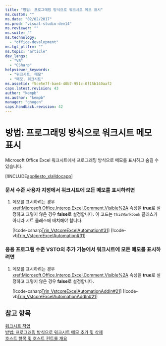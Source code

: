 ```yaml
---
title: "방법: 프로그래밍 방식으로 워크시트 메모 표시"
ms.custom: ""
ms.date: "02/02/2017"
ms.prod: "visual-studio-dev14"
ms.reviewer: ""
ms.suite: ""
ms.technology: 
  - "office-development"
ms.tgt_pltfrm: ""
ms.topic: "article"
dev_langs: 
  - "VB"
  - "CSharp"
helpviewer_keywords: 
  - "워크시트, 메모"
  - "메모, 워크시트"
ms.assetid: f5ce5e7f-bae4-40b7-951c-0f15b140aaf2
caps.latest.revision: 43
author: "kempb"
ms.author: "kempb"
manager: "ghogen"
caps.handback.revision: 42
---
```

# 방법: 프로그래밍 방식으로 워크시트 메모 표시
  Microsoft Office Excel 워크시트에서 프로그래밍 방식으로 메모를 표시하고 숨길 수 있습니다.  
  
 [!INCLUDE[appliesto_xlalldocapp](../vsto/includes/appliesto-xlalldocapp-md.md)]  
  
### 문서 수준 사용자 지정에서 워크시트에 모든 메모를 표시하려면  
  
1.  메모를 표시하려는 경우 <xref:Microsoft.Office.Interop.Excel.Comment.Visible%2A> 속성을 **true**로 설정하고 그렇지 않은 경우 **false**로 설정합니다. 이 코드는 `ThisWorkbook` 클래스가 아니라 시트 클래스에 배치해야 합니다.  
  
     [!code-csharp[Trin_VstcoreExcelAutomation#31](../snippets/csharp/VS_Snippets_OfficeSP/Trin_VstcoreExcelAutomation/CS/Sheet1.cs#31)]
     [!code-vb[Trin_VstcoreExcelAutomation#31](../snippets/visualbasic/VS_Snippets_OfficeSP/Trin_VstcoreExcelAutomation/VB/Sheet1.vb#31)]  
  
### 응용 프로그램 수준 VSTO의 추가 기능에서 워크시트에 모든 메모를 표시하려면  
  
1.  메모를 표시하려는 경우 <xref:Microsoft.Office.Interop.Excel.Comment.Visible%2A> 속성을 **true**로 설정하고 그렇지 않은 경우 **false**로 설정합니다.  
  
     [!code-csharp[Trin_VstcoreExcelAutomationAddIn#21](../snippets/csharp/VS_Snippets_OfficeSP/Trin_VstcoreExcelAutomationAddIn/CS/ThisAddIn.cs#21)]
     [!code-vb[Trin_VstcoreExcelAutomationAddIn#21](../snippets/visualbasic/VS_Snippets_OfficeSP/Trin_VstcoreExcelAutomationAddIn/VB/ThisAddIn.vb#21)]  
  
## 참고 항목  
 [워크시트 작업](../vsto/working-with-worksheets.md)   
 [방법: 프로그래밍 방식으로 워크시트 메모 추가 및 삭제](../vsto/how-to-programmatically-add-and-delete-worksheet-comments.md)   
 [호스트 항목 및 호스트 컨트롤 개요](../vsto/host-items-and-host-controls-overview.md)  
  
  